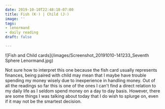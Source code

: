 ```yaml
---
date: 2019-10-10T22:48:18-07:00
title: Fish (K♢) | Child (J♤)
image: ''
tags:
- lenormand
- daily reading
draft: false

---
```

![Fish and Child cards](/images/Screenshot_20191010-141233_Seventh Sphere Lenormand.jpg)

Not sure how to interpret this one because the fish card usually represents finances, being paired with child may mean that I maybe have trouble spending my money wisely due to inexperience in handling money. Out of all the readings so far this is one of the ones I can't find a direct relation to my daily life as I seldom spend money on a day to day basis. However, there are some things I was talking about today that I do wish to splurge on, even if it may not be the smartest decision.